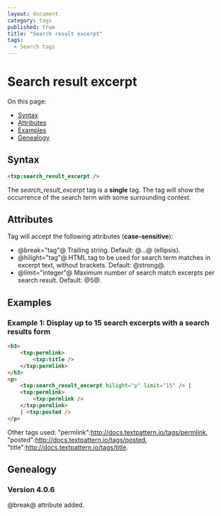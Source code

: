 ```yaml
---
layout: document
category: tags
published: true
title: "Search result excerpt"
tags:
  - Search tags
---
```


# Search result excerpt

On this page:

* [Syntax](#user-content-syntax)
* [Attributes](#user-content-attributes)
* [Examples](#user-content-examples)
* [Genealogy](#user-content-genealogy)

## Syntax

```html
<txp:search_result_excerpt />
```

The *search_result_excerpt* tag is a __single__ tag. The tag will show the occurrence of the search term with some surrounding context.

## Attributes

Tag will accept the following attributes (**case-sensitive**):

* @break="tag"@
Trailing string.
Default: @…@ (ellipsis).
* @hilight="tag"@
HTML tag to be used for search term matches in excerpt text, without brackets.
Default: @strong@.
* @limit="integer"@
Maximum number of search match excerpts per search result.
Default: @5@.

## Examples

### Example 1: Display up to 15 search excerpts with a search results form

```html
<h3>
    <txp:permlink>
        <txp:title />
    </txp:permlink>
</h3>
<p>
    <txp:search_result_excerpt hilight="p" limit="15" /> |
    <txp:permlink>
        <txp:permlink />
    </txp:permlink>
    | <txp:posted />
</p>
```

Other tags used: "permlink":http://docs.textpattern.io/tags/permlink, "posted":http://docs.textpattern.io/tags/posted, "title":http://docs.textpattern.io/tags/title.

## Genealogy

### Version 4.0.6

@break@ attribute added.
